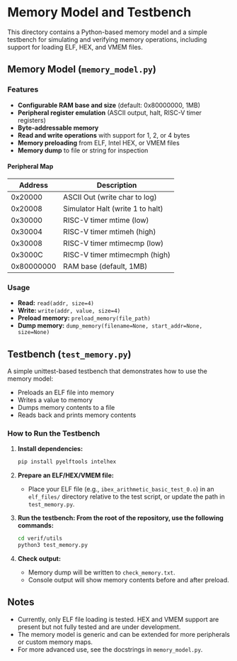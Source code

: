 
# Memory Model and Testbench

This directory contains a Python-based memory model and a simple testbench for simulating and verifying memory operations, including support for loading ELF, HEX, and VMEM files.

## Memory Model (`memory_model.py`)

### Features
- **Configurable RAM base and size** (default: 0x80000000, 1MB)
- **Peripheral register emulation** (ASCII output, halt, RISC-V timer registers)
- **Byte-addressable memory**
- **Read and write operations** with support for 1, 2, or 4 bytes
- **Memory preloading** from ELF, Intel HEX, or VMEM files
- **Memory dump** to file or string for inspection

#### Peripheral Map
| Address    | Description                       |
|------------|-----------------------------------|
| 0x20000    | ASCII Out (write char to log)     |
| 0x20008    | Simulator Halt (write 1 to halt)  |
| 0x30000    | RISC-V timer mtime (low)          |
| 0x30004    | RISC-V timer mtimeh (high)        |
| 0x30008    | RISC-V timer mtimecmp (low)       |
| 0x3000C    | RISC-V timer mtimecmph (high)     |
| 0x80000000 | RAM base (default, 1MB)           |

### Usage
- **Read:** `read(addr, size=4)`
- **Write:** `write(addr, value, size=4)`
- **Preload memory:** `preload_memory(file_path)`
- **Dump memory:** `dump_memory(filename=None, start_addr=None, size=None)`

## Testbench (`test_memory.py`)

A simple unittest-based testbench that demonstrates how to use the memory model:
- Preloads an ELF file into memory
- Writes a value to memory
- Dumps memory contents to a file
- Reads back and prints memory contents

### How to Run the Testbench

1. **Install dependencies:**
   ```bash
   pip install pyelftools intelhex
   ```

2. **Prepare an ELF/HEX/VMEM file:**
   - Place your ELF file (e.g., `ibex_arithmetic_basic_test_0.o`) in an `elf_files/` directory relative to the test script, or update the path in `test_memory.py`.

3. **Run the testbench: From the root of the repository, use the following commands:**
   ```bash
   cd verif/utils
   python3 test_memory.py
   ```

4. **Check output:**
   - Memory dump will be written to `check_memory.txt`.
   - Console output will show memory contents before and after preload.

## Notes
- Currently, only ELF file loading is tested. HEX and VMEM support are present but not fully tested and are under development.
- The memory model is generic and can be extended for more peripherals or custom memory maps.
- For more advanced use, see the docstrings in `memory_model.py`.
